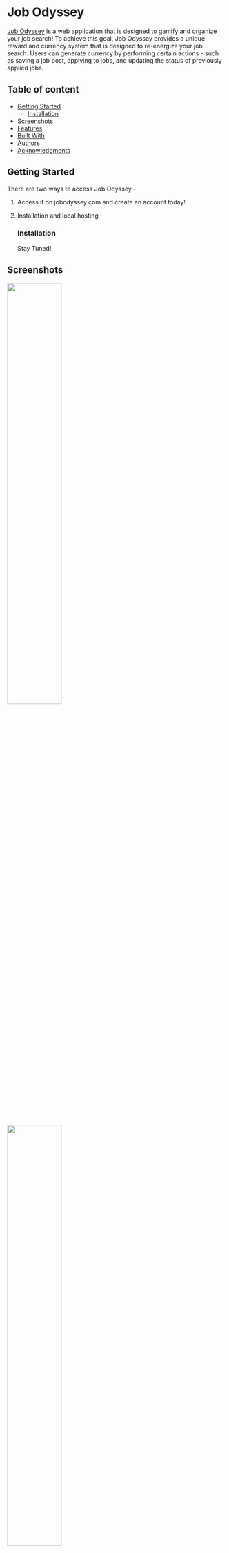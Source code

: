 # Job Odyssey

[Job Odyssey](https://jobodyssey.com) is a web application that is designed to gamify and organize your job search!
To achieve this goal, Job Odyssey provides a unique reward and currency system that is designed to re-energize your job 
search. Users can generate currency by performing certain actions - such as saving a job post, applying to jobs, and 
updating the status of previously applied jobs.

## Table of content

- [Getting Started](#getting-started)
    - [Installation](#installation)
- [Screenshots](#screenshots)
- [Features](#features)
- [Built With](#built-with)
- [Authors](#authors)
- [Acknowledgments](#acknowledgements)

## Getting Started

There are two ways to access Job Odyssey -

1. Access it on jobodyssey.com and create an account today!
2. Installation and local hosting

    ### Installation

    Stay Tuned!

## Screenshots

<img width=50% src="https://imgur.com/i1Q9COP">

<img width=50% src="https://imgur.com/4xbKtA1">

<img width=50% src="https://imgur.com/6mkexPV">

## Features

* Job Search (using Github Jobs)
* Stored Jobs Interested and Jobs Applied
* Conversion of Jobs Applied to CSV for easy import into excel format
* Rewards system based on positive job search actions

## Built With
* [Python](http://www.python.org) - The Backend Language
* [Javascript](https://developer.mozilla.org/en-US/docs/Web/JavaScript) - The Frontend Language
* [Flask](http://flask.pocoo.org/docs/1.0/) - The Web Development Framework
* [SQLAlchemy](https://www.sqlalchemy.org/) - Python SQL Toolkit and Object Relational Mapper
* [MySQL](https://mysql.com) - Relational Database Management System
* [React](https://reactjs.org) - Javascript Library
* [Material UI](https://material-ui.com) - Pre-Built React components


## Authors
* **Christopher Choe** - [christopherchoe](https://github.com/christopherchoe)
* **Susan Su** - [suhearsawho](https://github.com/suhearsawho)

## Acknowledgements
* Holberton School (Staff and Students)
* Cafes
